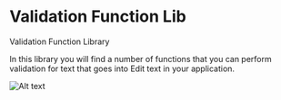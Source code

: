 # Validation Function Lib
Validation Function Library

In this library you will find a number of functions that you can perform validation
for text that goes into Edit text in your application.

![Alt text](C:\Users\Yahel\Desktop\screen1.png?raw=true "Title")
